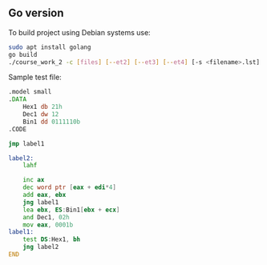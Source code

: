 ## Go version

To build project using Debian systems use:
```bash
sudo apt install golang
go build
./course_work_2 -c [files] [--et2] [--et3] [--et4] [-s <filename>.lst]
```

Sample test file:
```asm
.model small
.DATA
	Hex1 db 21h
	Dec1 dw 12
	Bin1 dd 0111110b
.CODE

jmp label1

label2:
	lahf

	inc ax
	dec word ptr [eax + edi*4]
	add eax, ebx
	jng label1
	lea ebx, ES:Bin1[ebx + ecx]
	and Dec1, 02h
	mov eax, 0001b
label1:
    test DS:Hex1, bh
	jng label2
END
```
